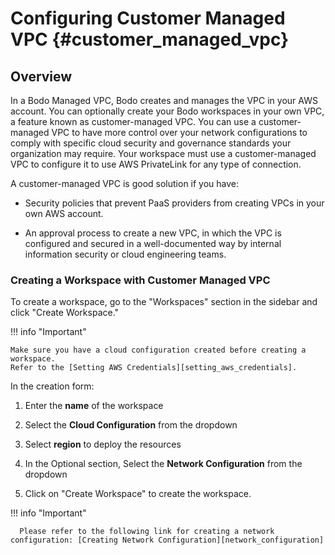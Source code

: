 # Configuring Customer Managed VPC {#customer_managed_vpc}

## Overview
In a Bodo Managed VPC, Bodo creates and manages the VPC in your AWS account. 
You can optionally create your Bodo workspaces in your own VPC, a feature known as customer-managed VPC. 
You can use a customer-managed VPC to have more control over your network configurations to comply with specific cloud security and governance standards your organization may require.
Your workspace must use a customer-managed VPC to configure it to use AWS PrivateLink for any type of connection.

A customer-managed VPC is good solution if you have:

* Security policies that prevent PaaS providers from creating VPCs in your own AWS account.

* An approval process to create a new VPC, in which the VPC is configured and secured in a well-documented way by internal information security or cloud engineering teams.


### Creating a Workspace with Customer Managed VPC

To create a workspace, go to the "Workspaces" section in the sidebar and click "Create Workspace."

!!! info "Important"

    Make sure you have a cloud configuration created before creating a workspace.
    Refer to the [Setting AWS Credentials][setting_aws_credentials].

In the creation form: 

1. Enter the **name** of the workspace

2. Select the **Cloud Configuration** from the dropdown

3. Select **region** to deploy the resources 

4. In the Optional section, Select the **Network Configuration** from the dropdown

5. Click on "Create Workspace" to create the workspace.

!!! info "Important"

      Please refer to the following link for creating a network configuration: [Creating Network Configuration][network_configuration]
